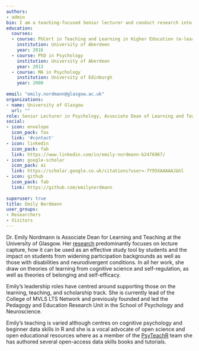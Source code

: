 ```yaml
---
authors:
- admin
bio: I am a teaching-focused Senior lecturer and conduct research into the relationship between learning, student engagement, and technology.
education:
  courses:
  - course: PGCert in Teaching and Learning in Higher Education (e-learning)
    institution: University of Aberdeen
    year: 2016
  - course: PhD in Psychology
    institution: University of Aberdeen
    year: 2013
  - course: MA in Psychology
    institution: University of Edinburgh
    year: 2008
 
email: "emily.nordmann@glasgow.ac.uk"
organizations:
- name: University of Glasgow
  url: ""
role: Senior Lecturer in Psychology, Associate Dean of Learning and Teaching
social:
- icon: envelope
  icon_pack: fas
  link: '#contact'
- icon: linkedin
  icon_pack: fab
  link: https://www.linkedin.com/in/emily-nordmann-b2476967/
- icon: google-scholar
  icon_pack: ai
  link: https://scholar.google.co.uk/citations?user=-7Y95XAAAAAJ&hl
- icon: github
  icon_pack: fab
  link: https://github.com/emilynordmann
  
superuser: true
title: Emily Nordmann
user_groups:
- Researchers
- Visitors
---
```


Dr. Emily Nordmann is Associate Dean for Learning and Teaching at the University of Glasgow. Her [research](https://scholar.google.co.uk/citations?user=-7Y95XAAAAAJ&hl=en) predominantly focuses on lecture capture, how it can be used as an effective study tool by students and the impact on students from widening participation backgrounds as well as those with disabilities and neurodivergent conditions. In all her work, she draw on theories of learning from cognitive science and self-regulation, as well as theories of belonging and self-efficacy.

Emily’s leadership roles have centred around supporting those on the learning, teaching, and scholarship track. She is currently lead of the College of MVLS LTS Network and previously founded and led the Pedagogy and Education Research Unit in the School of Psychology and Neuroscience. 

Emily’s teaching is varied although centres on cognitive psychology and beginner data skills in R and she is a vocal advocate of open science and open educational resources where as a member of the [PsyTeachR](https://psyteachr.github.io/) team she has authored several open-access data skills books and tutorials.


